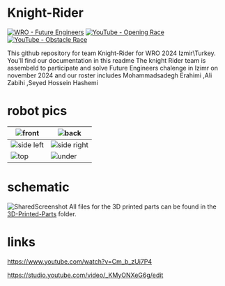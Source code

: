 # Knight-Rider
[![WRO - Future Engineers](https://img.shields.io/badge/WRO-Future_Engineers-2e52af)](https://wro-association.org/wp-content/uploads/WRO-2024-Future-Engineers-Self-Driving-Cars-General-Rules.pdf)
[![YouTube - Opening Race](https://img.shields.io/badge/YouTube-▶️%20Opening_Race-df3e3e?logo=youtube)](https://www.youtube.com/watch?v=Cm_b_zUi7P4)
[![YouTube - Obstacle Race](https://img.shields.io/badge/YouTube-▶️%20Obstacle_Race-df3e3e?logo=youtube)](https://studio.youtube.com/video/_KMyONXeG6g/edit)


This github  repository for team Knight-Rider for WRO 2024 Izmir\Turkey. You'll find our documentation in this readme
The knight Rider team is assembeld to participate and solve Future Engineers chalenge in Izimr on november 2024 and our roster includes 
Mohammadsadegh Erahimi ,Ali Zabihi ,Seyed Hossein Hashemi

# robot pics

| ![front](https://github.com/user-attachments/assets/893830bf-bbf4-4076-b182-ff366b35381a)|![back](https://github.com/user-attachments/assets/7dd2da85-8d8c-4a52-82fe-d4ef05705d27)|
| -------------------------- | ---------------------------- |
|  ![side left](https://github.com/user-attachments/assets/42a4e8ba-32c9-41fa-9696-b8f444d2bad0)|![side right](https://github.com/user-attachments/assets/09851a68-6f88-4ba8-95c5-a989b5208d4f)|
| ![top](https://github.com/user-attachments/assets/51420475-b3c8-42bd-9a93-b83984ac317c) |![under](https://github.com/user-attachments/assets/e8a48bcf-849f-474c-92a4-1288103ac2e2)|

# schematic
![SharedScreenshot](https://github.com/user-attachments/assets/20f79a69-b7d5-4a05-9a67-008a8cae2ccd)
All files for the 3D printed parts can be found in the [3D-Printed-Parts](/3D-Printed-Parts.md) folder.



# links
https://www.youtube.com/watch?v=Cm_b_zUi7P4

https://studio.youtube.com/video/_KMyONXeG6g/edit




